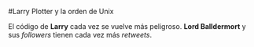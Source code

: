 #Larry Plotter y la orden de Unix

El código de **Larry** cada vez se vuelve más peligroso.
**Lord Balldermort** y sus *followers* tienen cada vez más *retweets*.
